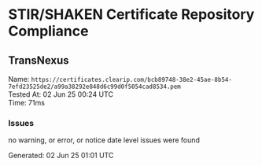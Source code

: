 # STIR/SHAKEN Certificate Repository Compliance

## TransNexus

Name: `https://certificates.clearip.com/bcb89748-38e2-45ae-8b54-7efd23525de2/a99a38292e848d6c99d0f5054cad8534.pem`\
Tested At: 02 Jun 25 00:24 UTC\
Time: 71ms

### Issues

no warning, or error, or notice date level issues were found

Generated: 02 Jun 25 01:01 UTC